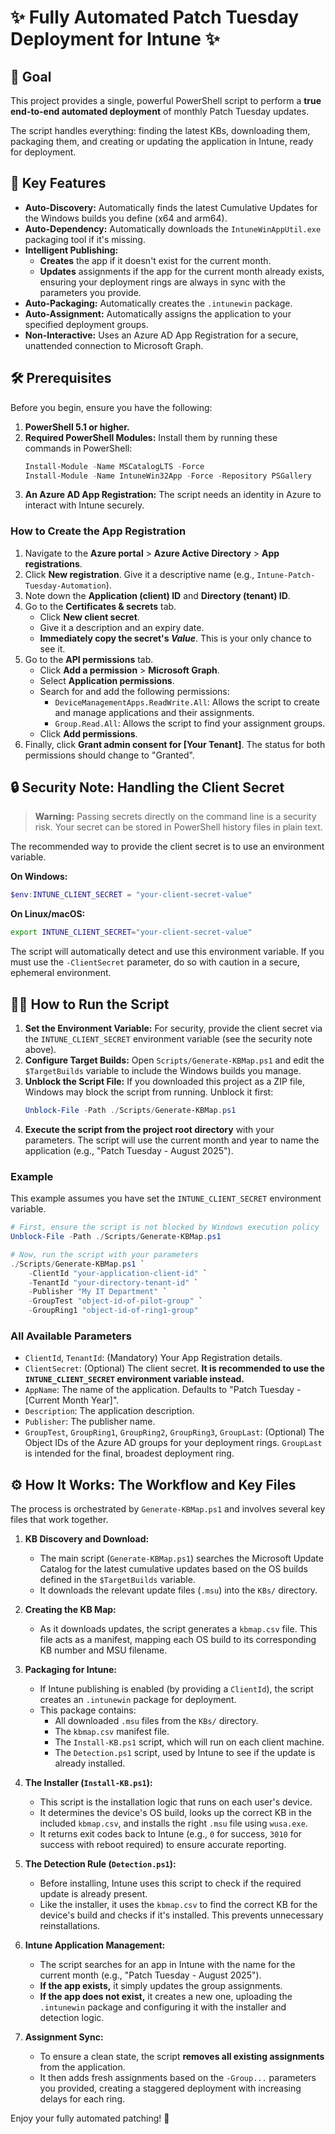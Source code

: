 # ✨ Fully Automated Patch Tuesday Deployment for Intune ✨

## 🚀 Goal

This project provides a single, powerful PowerShell script to perform a **true end-to-end automated deployment** of monthly Patch Tuesday updates.

The script handles everything: finding the latest KBs, downloading them, packaging them, and creating or updating the application in Intune, ready for deployment.

## 🌟 Key Features

-   **Auto-Discovery:** Automatically finds the latest Cumulative Updates for the Windows builds you define (x64 and arm64).
-   **Auto-Dependency:** Automatically downloads the `IntuneWinAppUtil.exe` packaging tool if it's missing.
-   **Intelligent Publishing:**
    -   **Creates** the app if it doesn't exist for the current month.
    -   **Updates** assignments if the app for the current month already exists, ensuring your deployment rings are always in sync with the parameters you provide.
-   **Auto-Packaging:** Automatically creates the `.intunewin` package.
-   **Auto-Assignment:** Automatically assigns the application to your specified deployment groups.
-   **Non-Interactive:** Uses an Azure AD App Registration for a secure, unattended connection to Microsoft Graph.

## 🛠️ Prerequisites

Before you begin, ensure you have the following:

1.  **PowerShell 5.1 or higher.**
2.  **Required PowerShell Modules:** Install them by running these commands in PowerShell:
    ```powershell
    Install-Module -Name MSCatalogLTS -Force
    Install-Module -Name IntuneWin32App -Force -Repository PSGallery
    ```
3.  **An Azure AD App Registration:** The script needs an identity in Azure to interact with Intune securely.

### How to Create the App Registration

1.  Navigate to the **Azure portal** > **Azure Active Directory** > **App registrations**.
2.  Click **New registration**. Give it a descriptive name (e.g., `Intune-Patch-Tuesday-Automation`).
3.  Note down the **Application (client) ID** and **Directory (tenant) ID**.
4.  Go to the **Certificates & secrets** tab.
    -   Click **New client secret**.
    -   Give it a description and an expiry date.
    -   **Immediately copy the secret's *Value***. This is your only chance to see it.
5.  Go to the **API permissions** tab.
    -   Click **Add a permission** > **Microsoft Graph**.
    -   Select **Application permissions**.
    -   Search for and add the following permissions:
        -   `DeviceManagementApps.ReadWrite.All`: Allows the script to create and manage applications and their assignments.
        -   `Group.Read.All`: Allows the script to find your assignment groups.
    -   Click **Add permissions**.
6.  Finally, click **Grant admin consent for [Your Tenant]**. The status for both permissions should change to "Granted".

## 🔒 Security Note: Handling the Client Secret

> **Warning:** Passing secrets directly on the command line is a security risk. Your secret can be stored in PowerShell history files in plain text.

The recommended way to provide the client secret is to use an environment variable.

**On Windows:**
```powershell
$env:INTUNE_CLIENT_SECRET = "your-client-secret-value"
```

**On Linux/macOS:**
```bash
export INTUNE_CLIENT_SECRET="your-client-secret-value"
```

The script will automatically detect and use this environment variable. If you must use the `-ClientSecret` parameter, do so with caution in a secure, ephemeral environment.

## 🏃‍♀️ How to Run the Script

1.  **Set the Environment Variable:** For security, provide the client secret via the `INTUNE_CLIENT_SECRET` environment variable (see the security note above).
2.  **Configure Target Builds:** Open `Scripts/Generate-KBMap.ps1` and edit the `$TargetBuilds` variable to include the Windows builds you manage.
3.  **Unblock the Script File:** If you downloaded this project as a ZIP file, Windows may block the script from running. Unblock it first:
    ```powershell
    Unblock-File -Path ./Scripts/Generate-KBMap.ps1
    ```
4.  **Execute the script from the project root directory** with your parameters. The script will use the current month and year to name the application (e.g., "Patch Tuesday - August 2025").

### Example

This example assumes you have set the `INTUNE_CLIENT_SECRET` environment variable.

```powershell
# First, ensure the script is not blocked by Windows execution policy
Unblock-File -Path ./Scripts/Generate-KBMap.ps1

# Now, run the script with your parameters
./Scripts/Generate-KBMap.ps1 `
    -ClientId "your-application-client-id" `
    -TenantId "your-directory-tenant-id" `
    -Publisher "My IT Department" `
    -GroupTest "object-id-of-pilot-group" `
    -GroupRing1 "object-id-of-ring1-group"
```

### All Available Parameters

-   `ClientId`, `TenantId`: (Mandatory) Your App Registration details.
-   `ClientSecret`: (Optional) The client secret. **It is recommended to use the `INTUNE_CLIENT_SECRET` environment variable instead.**
-   `AppName`: The name of the application. Defaults to "Patch Tuesday - [Current Month Year]".
-   `Description`: The application description.
-   `Publisher`: The publisher name.
-   `GroupTest`, `GroupRing1`, `GroupRing2`, `GroupRing3`, `GroupLast`: (Optional) The Object IDs of the Azure AD groups for your deployment rings. `GroupLast` is intended for the final, broadest deployment ring.

## ⚙️ How It Works: The Workflow and Key Files

The process is orchestrated by `Generate-KBMap.ps1` and involves several key files that work together.

1.  **KB Discovery and Download:**
    -   The main script (`Generate-KBMap.ps1`) searches the Microsoft Update Catalog for the latest cumulative updates based on the OS builds defined in the `$TargetBuilds` variable.
    -   It downloads the relevant update files (`.msu`) into the `KBs/` directory.

2.  **Creating the KB Map:**
    -   As it downloads updates, the script generates a `kbmap.csv` file. This file acts as a manifest, mapping each OS build to its corresponding KB number and MSU filename.

3.  **Packaging for Intune:**
    -   If Intune publishing is enabled (by providing a `ClientId`), the script creates an `.intunewin` package for deployment.
    -   This package contains:
        -   All downloaded `.msu` files from the `KBs/` directory.
        -   The `kbmap.csv` manifest file.
        -   The `Install-KB.ps1` script, which will run on each client machine.
        -   The `Detection.ps1` script, used by Intune to see if the update is already installed.

4.  **The Installer (`Install-KB.ps1`):**
    -   This script is the installation logic that runs on each user's device.
    -   It determines the device's OS build, looks up the correct KB in the included `kbmap.csv`, and installs the right `.msu` file using `wusa.exe`.
    -   It returns exit codes back to Intune (e.g., `0` for success, `3010` for success with reboot required) to ensure accurate reporting.

5.  **The Detection Rule (`Detection.ps1`):**
    -   Before installing, Intune uses this script to check if the required update is already present.
    -   Like the installer, it uses the `kbmap.csv` to find the correct KB for the device's build and checks if it's installed. This prevents unnecessary reinstallations.

6.  **Intune Application Management:**
    -   The script searches for an app in Intune with the name for the current month (e.g., "Patch Tuesday - August 2025").
    -   **If the app exists,** it simply updates the group assignments.
    -   **If the app does not exist,** it creates a new one, uploading the `.intunewin` package and configuring it with the installer and detection logic.

7.  **Assignment Sync:**
    -   To ensure a clean state, the script **removes all existing assignments** from the application.
    -   It then adds fresh assignments based on the `-Group...` parameters you provided, creating a staggered deployment with increasing delays for each ring.

Enjoy your fully automated patching! 🥳
